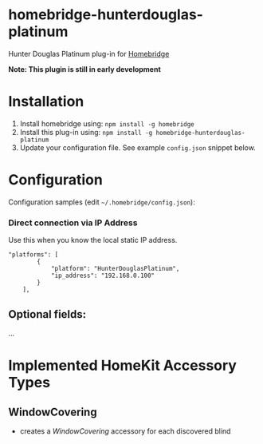 # homebridge-hunterdouglas-platinum

Hunter Douglas Platinum plug-in for [Homebridge](https://github.com/nfarina/homebridge)

**Note: This plugin is still in early development**

# Installation

<!-- 2. Clone (or pull) this repository from github into the same path Homebridge lives (usually `/usr/local/lib/node_modules`). Note: the code currently on GitHub is in beta, and is newer than the latest published version of this package on `npm` -->

1. Install homebridge using: `npm install -g homebridge`
2. Install this plug-in using: `npm install -g homebridge-hunterdouglas-platinum`
3. Update your configuration file. See example `config.json` snippet below.

# Configuration

Configuration samples (edit `~/.homebridge/config.json`):

### Direct connection via IP Address

Use this when you know the local static IP address.

```
"platforms": [
        {
            "platform": "HunterDouglasPlatinum",
            "ip_address": "192.168.0.100"
        }
    ],
```

## Optional fields:

...

# Implemented HomeKit Accessory Types

## WindowCovering

- creates a _WindowCovering_ accessory for each discovered blind
